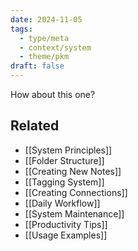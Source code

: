 ```yaml
---
date: 2024-11-05
tags:
  - type/meta
  - context/system
  - theme/pkm
draft: false
---
```


How about this one?
## Related
- [[System Principles]]
- [[Folder Structure]]
- [[Creating New Notes]]
- [[Tagging System]]
- [[Creating Connections]]
- [[Daily Workflow]]
- [[System Maintenance]]
- [[Productivity Tips]]
- [[Usage Examples]]